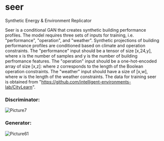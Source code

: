 # seer
Synthetic Energy & Environment Replicator

Seer is a conditional GAN that creates synthetic building performance profiles. The model requires three sets of inputs for training, i.e. "performance", "operation", and "weather". Synthetic projections of building performance profiles are conditioned based on climate and operation constraints. The "performance" input should be a tensor of size [x,24,y], where x is the number of samples and y is the number of building perfromance features. The "operation" input should be a one-hot-encoded array of size [x,z]: where z corresponds to the length of the Boolean operation constraints. The "weather" input should have a size of [x,w], where w is the length of the weather constraints.
The data for training seer is obtained from "https://github.com/intelligent-environments-lab/CityLearn".

### Discriminator:
![Picture7](https://user-images.githubusercontent.com/27851066/110112203-b8520b00-7db1-11eb-8203-35613200e0fe.png)


### Generator:
![Picture61](https://user-images.githubusercontent.com/27851066/110112225-c011af80-7db1-11eb-9430-1d790408ef45.png)

